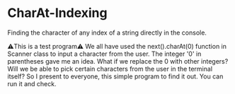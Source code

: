 # CharAt-Indexing
Finding the character of any index of a string directly in the console.

⚠️This is a test program⚠️
We all have used the next().charAt(0) function in Scanner class to input a character from the user. 
The integer '0' in parentheses gave me an idea. What if we replace the 0 with other integers? Will we be able to pick
certain characters from the user in the terminal itself? 
So I present to everyone, this simple program to find it out. You can run it and check.
